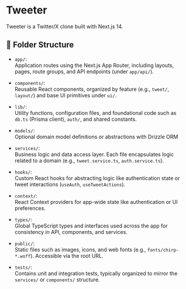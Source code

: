 # Tweeter

Tweeter is a Twitter/X clone built with Next.js 14.

## 📁 Folder Structure

- `app/`:  
  Application routes using the Next.js App Router, including layouts, pages, route groups, and API endpoints (under `app/api/`).

- `components/`:  
  Reusable React components, organized by feature (e.g., `tweet/`, `layout/`) and base UI primitives under `ui/`.

- `lib/`:  
  Utility functions, configuration files, and foundational code such as `db.ts` (Prisma client), `auth/`, and shared constants.

- `models/`:  
  Optional domain model definitions or abstractions with Drizzle ORM

- `services/`:  
  Business logic and data access layer. Each file encapsulates logic related to a domain (e.g., `tweet.service.ts`, `auth.service.ts`).

- `hooks/`:  
  Custom React hooks for abstracting logic like authentication state or tweet interactions (`useAuth`, `useTweetActions`).

- `context/`:  
  React Context providers for app-wide state like authentication or UI preferences.

- `types/`:  
  Global TypeScript types and interfaces used across the app for consistency in API, components, and services.

- `public/`:  
  Static files such as images, icons, and web fonts (e.g., `fonts/chirp-*.woff`). Accessible via the root URL.

- `tests/`:  
  Contains unit and integration tests, typically organized to mirror the `services/` or `components/` structure.


